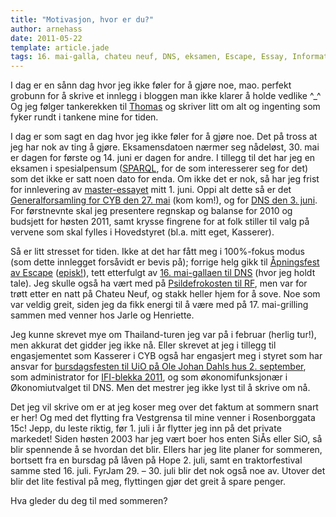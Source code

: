 ```yaml
---
title: "Motivasjon, hvor er du?"
author: arnehass
date: 2011-05-22
template: article.jade
tags: 16. mai-galla, chateu neuf, DNS, eksamen, Escape, Essay, Informatikk, masteroppgave
---
```


<p>I dag er en sånn dag hvor jeg ikke føler for å gjøre noe, mao. perfekt grobunn for å skrive et innlegg i bloggen man ikke klarer å holde vedlike ^_^ Og jeg følger tankerekken til <a href="http://hemmeligadresse.com/2011/05/jappetijapp/">Thomas</a> og skriver litt om alt og ingenting som fyker rundt i tankene mine for tiden.</p>
<span class="more"></span>
<p>I dag er som sagt en dag hvor jeg ikke føler for å gjøre noe. Det på tross at jeg har nok av ting å gjøre. Eksamensdatoen nærmer seg nådeløst, 30. mai er dagen for første og 14. juni er dagen for andre. I tillegg til det har jeg en eksamen i spesialpensum (<a href="http://www.w3.org/TR/rdf-sparql-query/">SPARQL</a>, for de som interesserer seg for det) som det ikke er satt noen dato for enda. Om ikke det er nok, så har jeg frist for innlevering av <a href="http://icanhasweb.wordpress.com/2011/03/06/semantic-web-and-javascript/">master-essayet</a> mitt 1. juni. Oppi alt dette så er det <a href="http://cyb.ifi.uio.no/2011/05/generalforsamling-varen-2011/">Generalforsamling for CYB den 27. mai</a> (kom kom!), og for <a href="http://studentersamfundet.no/vis.php?ID=4601">DNS den 3. juni</a>. For førstnevnte skal jeg presentere regnskap og balanse for 2010 og budsjett for høsten 2011, samt krysse fingrene for at folk stiller til valg på vervene som skal fylles i Hovedstyret (bl.a. mitt eget, Kasserer).</p>
<p>Så er litt stresset for tiden. Ikke at det har fått meg i 100%-fokus modus (som dette innlegget forsåvidt er bevis på); forrige helg gikk til <a href="http://cyb.ifi.uio.no/2011/05/apningsfest-13-mai/">Åpningsfest av Escape</a> (<a href="http://cyb.ifi.uio.no/2011/05/bilder-fra-apningsfest/">episk!</a>), tett etterfulgt av <a href="http://studentersamfundet.no/vis.php?ID=4600">16. mai-gallaen til DNS</a> (hvor jeg holdt tale). Jeg skulle også ha vært med på <a href="http://foreninger.uio.no/rf/aktiviteter/psildefrokost/">Psildefrokosten til RF</a>, men var for trøtt etter en natt på Chateu Neuf, og stakk heller hjem for å sove. Noe som var veldig greit, siden jeg da fikk energi til å være med på 17. mai-grilling sammen med venner hos Jarle og Henriette.</p>
<p>Jeg kunne skrevet mye om Thailand-turen jeg var på i februar (herlig tur!), men akkurat det gidder jeg ikke nå. Eller skrevet at jeg i tillegg til engasjementet som Kasserer i CYB også har engasjert meg i styret som har ansvar for <a href="http://cyb.ifi.uio.no/kalender/festen/">bursdagsfesten til UiO på Ole Johan Dahls hus 2. september</a>, som administrator for <a href="http://cyb.ifi.uio.no/smf/index.php?topic=301.0">IFI-blekka 2011</a>, og som økonomifunksjonær i Økonomiutvalget til DNS. Men det mestrer jeg ikke lyst til å skrive om nå.</p>
<p>Det jeg vil skrive om er at jeg koser meg over det faktum at sommern snart er her! Og med det flytting fra Vestgrensa til mine venner i Rosenborggata 15c! Jepp, du leste riktig, før 1. juli i år flytter jeg inn på det private markedet! Siden høsten 2003 har jeg vært boer hos enten SiÅs eller SiO, så blir spennende å se hvordan det blir. Ellers har jeg lite planer for sommeren, bortsett fra en bursdag på låven på Hope 2. juli, samt en traktorfestival samme sted 16. juli. FyrJam 29. – 30. juli blir det nok også noe av. Utover det blir det lite festival på meg, flyttingen gjør det greit å spare penger.</p>
<p>Hva gleder du deg til med sommeren?</p>
